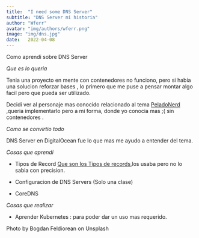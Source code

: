 ```yaml
---
title:  "I need some DNS Server"
subtitle: "DNS Server mi historia"
author: "Wferr"
avatar: "img/authors/wferr.png"
image: "img/dns.jpg"
date:   2022-04-08 
---
```


 Como aprendi sobre DNS Server

_Que es lo queria_ 

Tenia una proyecto en mente con contenedores  no funciono, pero si habia una solucion reforzar bases , lo primero que me puse a pensar montar algo facil pero que pueda ser utilizado.

Decidi ver al personaje mas conocido relacionado al tema [PeladoNerd](https://youtu.be/tE9YjEV1T4E) ,queria implementarlo pero a mi forma, donde yo conocia mas ;( sin contenedores .


_Como se convirtio todo_

DNS Server en DigitalOcean fue lo que mas me ayudo a entender del tema.


_Cosas que aprendi_

- Tipos de Record [Que son los Tipos de records](https://wizardzines.com/comics/dns-record-types/),los usaba pero no lo sabia con precision.

- Configuracion de DNS Servers (Solo una clase)

- CoreDNS

_Cosas que realizar_

- Aprender Kubernetes : para poder dar un uso mas requerido.



Photo by Bogdan Feldiorean on Unsplash



